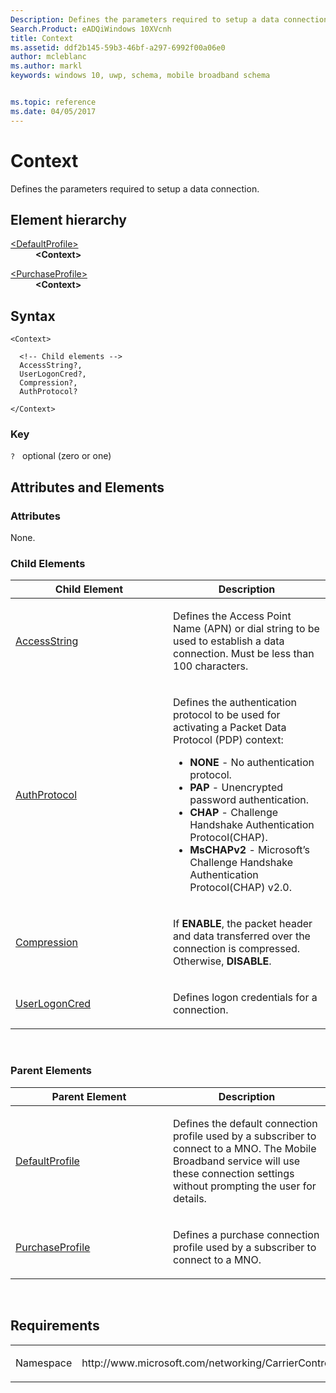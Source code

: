 ```yaml
---
Description: Defines the parameters required to setup a data connection.
Search.Product: eADQiWindows 10XVcnh
title: Context
ms.assetid: ddf2b145-59b3-46bf-a297-6992f00a06e0
author: mcleblanc
ms.author: markl
keywords: windows 10, uwp, schema, mobile broadband schema


ms.topic: reference
ms.date: 04/05/2017
---
```


# Context


Defines the parameters required to setup a data connection.

## Element hierarchy

<dl>
<dt><a href="element-defaultprofile.md">&lt;DefaultProfile&gt;</a></dt>
<dd><b>&lt;Context&gt;</b></dd>
</dl>
<dl>
<dt><a href="element-purchaseprofile.md">&lt;PurchaseProfile&gt;</a></dt>
<dd><b>&lt;Context&gt;</b></dd>
</dl>

## Syntax

``` syntax
<Context>

  <!-- Child elements -->
  AccessString?,
  UserLogonCred?,
  Compression?,
  AuthProtocol?

</Context>
```

### Key

`?`   optional (zero or one)

## Attributes and Elements


### Attributes

None.

### Child Elements

<table>
<colgroup>
<col width="50%" />
<col width="50%" />
</colgroup>
<thead>
<tr class="header">
<th>Child Element</th>
<th>Description</th>
</tr>
</thead>
<tbody>
<tr class="odd">
<td><a href="element-accessstring.md">AccessString</a> </td>
<td><p>Defines the Access Point Name (APN) or dial string to be used to establish a data connection. Must be less than 100 characters.</p></td>
</tr>
<tr class="even">
<td><a href="element-authprotocol.md">AuthProtocol</a> </td>
<td><p>Defines the authentication protocol to be used for activating a Packet Data Protocol (PDP) context:</p>
<p></p>
<ul>
<li><strong>NONE</strong> - No authentication protocol.</li>
<li><strong>PAP</strong> - Unencrypted password authentication.</li>
<li><strong>CHAP</strong> - Challenge Handshake Authentication Protocol(CHAP).</li>
<li><strong>MsCHAPv2</strong> - Microsoft’s Challenge Handshake Authentication Protocol(CHAP) v2.0.</li>
</ul></td>
</tr>
<tr class="odd">
<td><a href="element-compression.md">Compression</a> </td>
<td><p>If <strong>ENABLE</strong>, the packet header and data transferred over the connection is compressed. Otherwise, <strong>DISABLE</strong>.</p></td>
</tr>
<tr class="even">
<td><a href="element-userlogoncred.md">UserLogonCred</a> </td>
<td><p>Defines logon credentials for a connection.</p></td>
</tr>
</tbody>
</table>

 

### Parent Elements

<table>
<colgroup>
<col width="50%" />
<col width="50%" />
</colgroup>
<thead>
<tr class="header">
<th>Parent Element</th>
<th>Description</th>
</tr>
</thead>
<tbody>
<tr class="odd">
<td><a href="element-defaultprofile.md">DefaultProfile</a> </td>
<td><p>Defines the default connection profile used by a subscriber to connect to a MNO. The Mobile Broadband service will use these connection settings without prompting the user for details.</p></td>
</tr>
<tr class="even">
<td><a href="element-purchaseprofile.md">PurchaseProfile</a> </td>
<td><p>Defines a purchase connection profile used by a subscriber to connect to a MNO.</p></td>
</tr>
</tbody>
</table>

 

## Requirements

<table>
<colgroup>
<col width="50%" />
<col width="50%" />
</colgroup>
<tbody>
<tr class="odd">
<td><p>Namespace</p></td>
<td><p>http://www.microsoft.com/networking/CarrierControl/WWAN/v1</p></td>
</tr>
</tbody>
</table>

 

 



